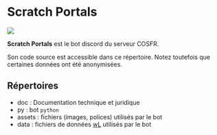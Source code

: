 # Scratch Portals

<img src="bot/assets/svg/bot.svg">

**Scratch Portals** est le bot discord du serveur COSFR.

Son code source est accessible dans ce répertoire. Notez toutefois que certaines données ont été anonymisées.

## Répertoires

- doc    : Documentation technique et juridique
- py     : bot `python`
- assets : fichiers (images, polices) utilisés par le bot
- data   : fichiers de données [wL](https://github.com/wilhelmbismarck/wL) utilisés par le bot
